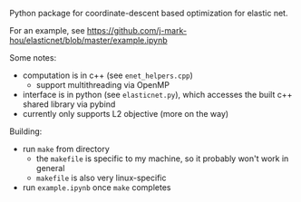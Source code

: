 Python package for coordinate-descent based optimization for elastic net.

For an example, see https://github.com/j-mark-hou/elasticnet/blob/master/example.ipynb

Some notes:

- computation is in c++ (see `enet_helpers.cpp`)
	- support multithreading via OpenMP
- interface is in python (see `elasticnet.py`), which accesses the built c++ shared library via pybind
- currently only supports L2 objective (more on the way)

Building:

- run `make` from directory
	- the `makefile` is specific to my machine, so it probably won't work in general
	- `makefile` is also very linux-specific
- run `example.ipynb` once `make` completes